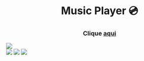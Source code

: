 <h1 align="center">Music Player 💿</h1>
   
<h3 align="center">Clique <a href="https://projects-gustavo.github.io/music-player/">aqui</a></h3>   
<img src="https://cdn.discordapp.com/attachments/876799799255531523/1023726352777629696/musicplayer.png">
<div inline:block>
    <img src="https://img.shields.io/badge/html5-%23E34F26.svg?style=for-the-badge&logo=html5&logoColor=white" />
    <img src="https://img.shields.io/badge/css3-%231572B6.svg?style=for-the-badge&logo=css3&logoColor=white" />
    <img src="https://img.shields.io/badge/javascript-%23323330.svg?style=for-the-badge&logo=javascript&logoColor=%23F7DF1E" />
</div>
